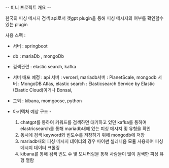 <!-- 포스팅 할 내용

org.springframework.beans.factory.BeanCreationException: Error creating bean with name 'entityManagerFactory' defined in class path resource [org/springframework/boot/autoconfigure/orm/jpa/HibernateJpaConfiguration.class]: No identifier specified for entity: com.phishing.fast.api.search.vo.PhishingRecord -->

-- 미니 프로젝트 개요 --

 한국의 피싱 메시지 검색 api로서 쳇gpt plugin을 통해 피싱 메시지의 여부를 확인할수 있는 plugin

사용 스펙 : 
  - 서버 : springboot
  - db : mariaDb , mongoDb
  - 검색관련 : elastic search, kafka
  - 서버 배포 예정 :
     api 서버 : vercerl,
     mariadb서버 : PlanetScale,
     mongodb 서버 :  MongoDB Atlas,
     elastic search : Elasticsearch Service by Elastic (Elastic Cloud)이거나 Bonsai,
     
  - 그외 : kibana, momgoose, python

  - 아키텍처 예상 구조 -
    
     
    1. chatgpt를 통하여 키워드를 검색하면 대기하고 있던 kafka를 통하여 elastricsearch를 통해 mariadb내에 있는 피싱 메시지 및 유형을 확인
    2. 동시에 검색 keyword와 빈도수를 저장하기 위해 mongodb에 저장
    3. mariadb내의 피싱 메시지 데이터의 경우 파이썬 셀레니움 모듈 사용하여 피싱 메시지 데이터 크롤링
    4. kibana를 통해 검색 빈도 수 및 모니터링을 통해 사람들이 많이 검색한 피싱 유형 열람
